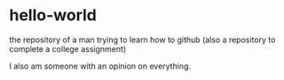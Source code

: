 # hello-world
the repository of a man trying to learn how to github (also a repository to complete a college assignment)

I also am someone with an opinion on everything.
